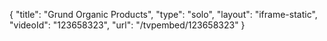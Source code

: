 {
    "title": "Grund Organic Products",
    "type": "solo",
    "layout": "iframe-static",
    "videoId": "123658323",
    "url": "\/tvpembed\/123658323"
}